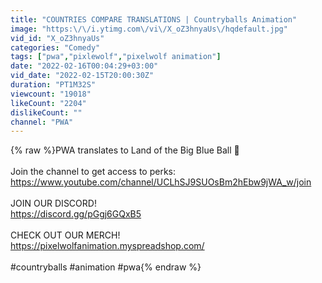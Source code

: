 ```yaml
---
title: "COUNTRIES COMPARE TRANSLATIONS | Countryballs Animation"
image: "https:\/\/i.ytimg.com\/vi\/X_oZ3hnyaUs\/hqdefault.jpg"
vid_id: "X_oZ3hnyaUs"
categories: "Comedy"
tags: ["pwa","pixlewolf","pixelwolf animation"]
date: "2022-02-16T00:04:29+03:00"
vid_date: "2022-02-15T20:00:30Z"
duration: "PT1M32S"
viewcount: "19018"
likeCount: "2204"
dislikeCount: ""
channel: "PWA"
---
```

{% raw %}PWA translates to Land of the Big Blue Ball 🔵<br /><br />Join the channel to get access to perks:<br /><a rel="nofollow" target="blank" href="https://www.youtube.com/channel/UCLhSJ9SUOsBm2hEbw9jWA_w/join">https://www.youtube.com/channel/UCLhSJ9SUOsBm2hEbw9jWA_w/join</a><br /><br />JOIN OUR DISCORD!<br /><a rel="nofollow" target="blank" href="https://discord.gg/pGgj6GQxB5">https://discord.gg/pGgj6GQxB5</a><br /><br />CHECK OUT OUR MERCH!<br /><a rel="nofollow" target="blank" href="https://pixelwolfanimation.myspreadshop.com/">https://pixelwolfanimation.myspreadshop.com/</a><br /><br />#countryballs #animation #pwa{% endraw %}
